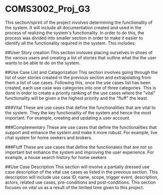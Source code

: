 # COMS3002_Proj_G3

This section/sprint of the project involves determining the functionality of the system. It will include all documentation created and used in the process of realizing the system's functionality. In order to do this, the process was divided into smaller section in order to make it easier to identify all the functionality required in the system. This includes:

##User Story creation
This section invloves placing ourselves in shoes of the various users and creating a list of stories that outline what the the user wants to be able to do on the system.

##Use Case List and Catagorization
This section involves going through the list of user stories created in the previous section and extrapolating from them a list of use cases. Following this, once the use cases list has been created, each use case was categories into one of three categories. This is done in order to create a priority ranking of the use cases where the "vital" functionality will be given a the highest priority and the "fluff" the least.

###Vital
These are use cases that define the functionalities that are vital to the system. They the key functionality of the system and hence the most important. For example, creating and updating a user account.

###Complementary
These are use cases that define the functionalities that support and enhance the system and make it more robust. For example, live chat system for home seekers and brokers.

###Fluff
These are use cases that define the functionaleis that are not so important but enhance the system and improving the user experience. For example, a house search history for home seekers

##Use Case Description
This section will involve a partially dressed use case description of the vital use cases as listed in the previous section. This description will include use case ID, name, scope, trigger event, description, actors, related use cases, pre-conditions and post-conditions. This section focuses on vital us as a result of the limited time given to this project.

